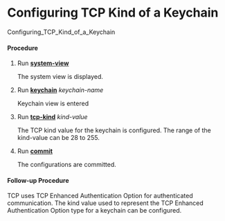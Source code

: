 Configuring TCP Kind of a Keychain
==================================

Configuring_TCP_Kind_of_a_Keychain

#### Procedure

1. Run [**system-view**](cmdqueryname=system-view)
   
   
   
   The system view is displayed.
2. Run [**keychain**](cmdqueryname=keychain) *keychain-name*
   
   
   
   Keychain view is entered
3. Run [**tcp-kind**](cmdqueryname=tcp-kind) *kind-value*
   
   
   
   The TCP kind value for the keychain is configured. The range of the kind-value can be 28 to 255.
4. Run [**commit**](cmdqueryname=commit)
   
   
   
   The configurations are committed.

#### Follow-up Procedure

TCP uses TCP Enhanced Authentication Option for authenticated communication. The kind value used to represent the TCP Enhanced Authentication Option type for a keychain can be configured.